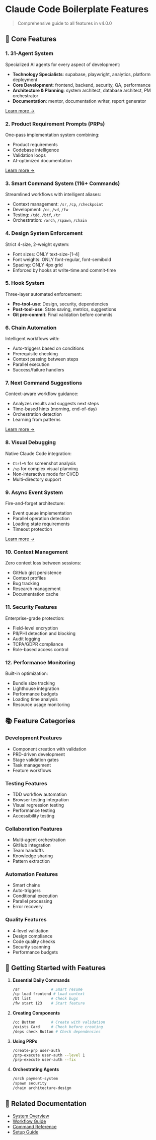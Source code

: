 # Claude Code Boilerplate Features

> Comprehensive guide to all features in v4.0.0

## 🎯 Core Features

### 1. 31-Agent System
Specialized AI agents for every aspect of development:
- **Technology Specialists**: supabase, playwright, analytics, platform deployment
- **Core Development**: frontend, backend, security, QA, performance
- **Architecture & Planning**: system architect, database architect, PM orchestrator
- **Documentation**: mentor, documentation writer, report generator

[Learn more →](./AGENT_SYSTEM.md)

### 2. Product Requirement Prompts (PRPs)
One-pass implementation system combining:
- Product requirements
- Codebase intelligence
- Validation loops
- AI-optimized documentation

[Learn more →](./PRP_SYSTEM.md)

### 3. Smart Command System (116+ Commands)
Streamlined workflows with intelligent aliases:
- Context management: `/sr`, `/cp`, `/checkpoint`
- Development: `/cc`, `/vd`, `/fw`
- Testing: `/tdd`, `/btf`, `/tr`
- Orchestration: `/orch`, `/spawn`, `/chain`

### 4. Design System Enforcement
Strict 4-size, 2-weight system:
- Font sizes: ONLY text-size-[1-4]
- Font weights: ONLY font-regular, font-semibold
- Spacing: ONLY 4px grid
- Enforced by hooks at write-time and commit-time

### 5. Hook System
Three-layer automated enforcement:
- **Pre-tool-use**: Design, security, dependencies
- **Post-tool-use**: State saving, metrics, suggestions
- **Git pre-commit**: Final validation before commits

### 6. Chain Automation
Intelligent workflows with:
- Auto-triggers based on conditions
- Prerequisite checking
- Context passing between steps
- Parallel execution
- Success/failure handlers

### 7. Next Command Suggestions
Context-aware workflow guidance:
- Analyzes results and suggests next steps
- Time-based hints (morning, end-of-day)
- Orchestration detection
- Learning from patterns

[Learn more →](./NEXT_COMMAND_SUGGESTIONS.md)

### 8. Visual Debugging
Native Claude Code integration:
- `Ctrl+V` for screenshot analysis
- `/vp` for complex visual planning
- Non-interactive mode for CI/CD
- Multi-directory support

### 9. Async Event System
Fire-and-forget architecture:
- Event queue implementation
- Parallel operation detection
- Loading state requirements
- Timeout protection

[Learn more →](./async-event-system.md)

### 10. Context Management
Zero context loss between sessions:
- GitHub gist persistence
- Context profiles
- Bug tracking
- Research management
- Documentation cache

### 11. Security Features
Enterprise-grade protection:
- Field-level encryption
- PII/PHI detection and blocking
- Audit logging
- TCPA/GDPR compliance
- Role-based access control

### 12. Performance Monitoring
Built-in optimization:
- Bundle size tracking
- Lighthouse integration
- Performance budgets
- Loading time analysis
- Resource usage monitoring

## 📚 Feature Categories

### Development Features
- Component creation with validation
- PRD-driven development
- Stage validation gates
- Task management
- Feature workflows

### Testing Features
- TDD workflow automation
- Browser testing integration
- Visual regression testing
- Performance testing
- Accessibility testing

### Collaboration Features
- Multi-agent orchestration
- GitHub integration
- Team handoffs
- Knowledge sharing
- Pattern extraction

### Automation Features
- Smart chains
- Auto-triggers
- Conditional execution
- Parallel processing
- Error recovery

### Quality Features
- 4-level validation
- Design compliance
- Code quality checks
- Security scanning
- Performance budgets

## 🚀 Getting Started with Features

1. **Essential Daily Commands**
   ```bash
   /sr              # Smart resume
   /cp load frontend # Load context
   /bt list         # Check bugs
   /fw start 123    # Start feature
   ```

2. **Creating Components**
   ```bash
   /cc Button       # Create with validation
   /exists Card     # Check before creating
   /deps check Button # Check dependencies
   ```

3. **Using PRPs**
   ```bash
   /create-prp user-auth
   /prp-execute user-auth --level 1
   /prp-execute user-auth --fix
   ```

4. **Orchestrating Agents**
   ```bash
   /orch payment-system
   /spawn security
   /chain architecture-design
   ```

## 📖 Related Documentation

- [System Overview](../SYSTEM_OVERVIEW.md)
- [Workflow Guide](../workflow/README.md)
- [Command Reference](../claude/CLAUDE_CODE_GUIDE.md)
- [Setup Guide](../setup/GETTING_STARTED.md)
